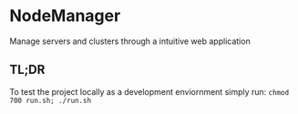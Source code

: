 # NodeManager
Manage servers and clusters through a intuitive web application 

## TL;DR

To test the project locally as a development enviornment simply run:
`
chmod 700 run.sh;
./run.sh
`

